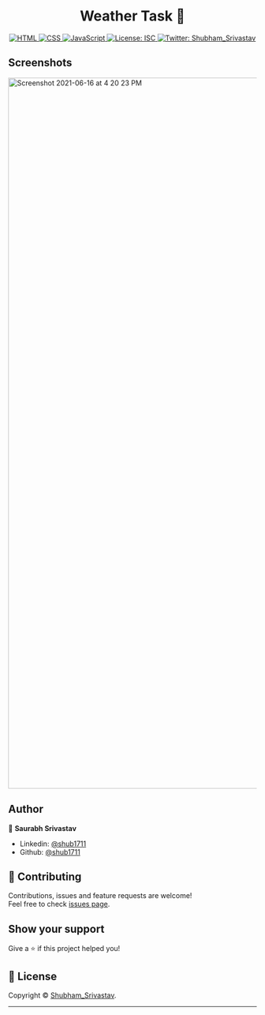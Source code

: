 <h1 align="center">Weather Task 👋</h1>
<p align="center">
  <a href="#">
    <img alt="HTML" src="https://img.shields.io/badge/HTML-239120?style=for-the-badge&logo=html5&logoColor=white" />
  </a>
  <a href="#" target="_blank">
    <img alt="CSS" src="https://img.shields.io/badge/CSS-239120?&style=for-the-badge&logo=css3&logoColor=white" />
  </a>
  <a href="#">
    <img alt="JavaScript" src="https://img.shields.io/badge/JavaScript-F7DF1E?style=for-the-badge&logo=javascript&logoColor=black" />
  </a>

  <a href="https://github.com/shub1711/master/LICENSE" target="_blank">
    <img alt="License: ISC" src="https://img.shields.io/badge/GitHub-100000?style=for-the-badge&logo=github&logoColor=white" />
  </a>
  <a href="https://www.linkedin.com/in/shub1711/" target="_blank">
    <img alt="Twitter: Shubham_Srivastav" src="https://img.shields.io/badge/LinkedIn-0077B5?style=for-the-badge&logo=linkedin&logoColor=white" />
  </a>
</p>

## Screenshots 

<a href="url"><img width="1440" alt="Screenshot 2021-06-16 at 4 20 23 PM" src="https://user-images.githubusercontent.com/74972376/122206444-00a7bb80-cebf-11eb-8a90-f82618e154c7.png"></a>

## Author

👤 **Saurabh Srivastav**

* Linkedin: [@shub1711](https://www.linkedin.com/in/shub1711/)
* Github: [@shub1711](https://github.com/shub1711/)

## 🤝 Contributing

Contributions, issues and feature requests are welcome!<br />Feel free to check [issues page](https://github.com/shub1711/issues).

## Show your support

Give a ⭐️ if this project helped you!

## 📝 License

Copyright © [Shubham_Srivastav](https://github.com/shub1711).<br />

***
